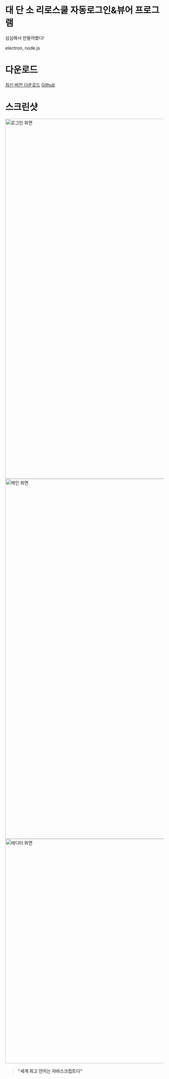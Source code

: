 
# 대 단 소 리로스쿨 자동로그인&뷰어 프로그램
심심해서 만들어봤다!

electron, node.js

# 다운로드
[최신 버전 다운로드](https://github.com/jxheum/riroschool_electron/releases/latest)
[Github](https://github.com/jxheum/riroschool_electron)


# 스크린샷
<img width="1142" alt="로그인 화면" src="https://github.com/user-attachments/assets/df1d6a65-aa5c-43a8-925d-a910b890fbf6" />
<img width="1142" alt="메인 화면" src="https://github.com/user-attachments/assets/0865177b-0ef6-4c62-b107-8ee704b8e382" />
<img width="712" alt="에디터 화면" src="https://github.com/user-attachments/assets/29cdd854-7dab-4ec6-ac6a-036ff9c3e53f" />


> __"세계 최고 언어는 자바스크립트다"__
